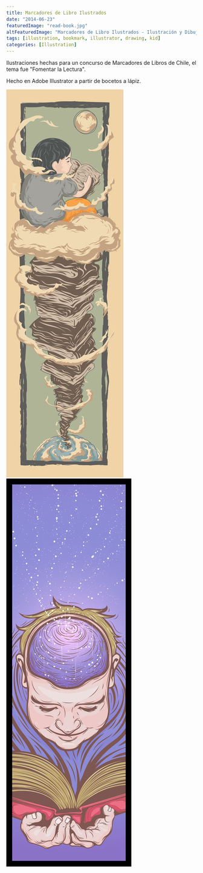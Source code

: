 ```yaml
---
title: Marcadores de Libro Ilustrados
date: "2014-06-23"
featuredImage: "read-book.jpg"
altFeaturedImage: "Marcadores de Libro Ilustrados - Ilustración y Dibujo - Giu Magnani Ilustrador de Treviglio - Bergamo, Italia (Italy)"
tags: [illustration, bookmark, illustrator, drawing, kid]
categories: [Illustration]
---
```


Ilustraciones hechas para un concurso de Marcadores de Libros de Chile, el tema fue "Fomentar la Lectura".

Hecho en Adobe Illustrator a partir de bocetos a lápiz.

![Bookmark 1 - Read to the Moon and Back](read-book.jpg)
![Bookmark 2 - Stellar Book](stellar.jpg)
